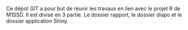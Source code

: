 Ce dépot GIT a pour but de réunir les travaux en lien avec le projet R de M1SSD. Il est divisé en 3 partie. Le dossier rapport, le dossier diapo et le dossier application Shiny. 
